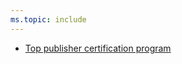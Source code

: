 ```yaml
---
ms.topic: include
---
```


* [Top publisher certification program](#top-publisher-certification-program)
